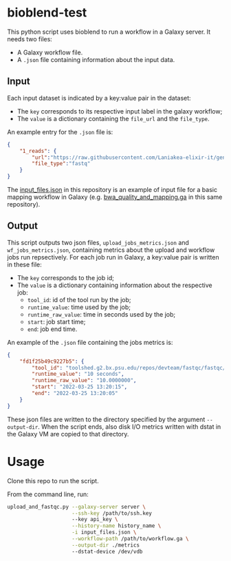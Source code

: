 # bioblend-test
This python script uses bioblend to run a workflow in a Galaxy server. It needs two files:

* A Galaxy workflow file.
* A `.json` file containing information about the input data.

## Input
Each input dataset is indicated by a key:value pair in the dataset:

* The `key` corresponds to its respective input label in the galaxy workflow;
* The `value` is a dictionary containing the `file_url` and the `file_type`.

An example entry for the `.json` file is:
```json
{
    "1_reads": {
        "url":"https://raw.githubusercontent.com/Laniakea-elixir-it/general-reads-hg19/main/input_mate1.fastq",
        "file_type":"fastq"
    }
}
```

The [input_files.json](https://github.com/Laniakea-elixir-it/bioblend-test/blob/main/input_files.json) in this repository is an example of input file for a basic mapping workflow in Galaxy (e.g. [bwa_quality_and_mapping.ga](https://github.com/Laniakea-elixir-it/bioblend-test/blob/main/bwa_quality_and_mapping.ga) in this same repository).

## Output
This script outputs two json files, `upload_jobs_metrics.json` and `wf_jobs_metrics.json`, containing metrics about the upload and workflow jobs run repsectively. For each job run in Galaxy, a key:value pair is written in these file:

* The `key` corresponds to the job id;
* The `value` is a dictionary containing information about the respective job:
  * `tool_id`: id of the tool run by the job;
  * `runtime_value`: time used by the job;
  * `runtime_raw_value`: time in seconds used by the job;
  * `start`: job start time;
  * `end`: job end time.

An example of the `.json` file containing the jobs metrics is:
```json
{
    "fd1f25b49c9227b5": {
        "tool_id": "toolshed.g2.bx.psu.edu/repos/devteam/fastqc/fastqc/0.72+galaxy1",
        "runtime_value": "10 seconds",
        "runtime_raw_value": "10.0000000",
        "start": "2022-03-25 13:20:15",
        "end": "2022-03-25 13:20:05"
    }
}
```
These json files are written to the directory specified by the argument `--output-dir`.
When the script ends, also disk I/O metrics written with dstat in the Galaxy VM are copied to that directory.

# Usage
Clone this repo to run the script.

From the command line, run:
```bash
upload_and_fastqc.py --galaxy-server server \
                     --ssh-key /path/to/ssh.key
                     --key api_key \
                     --history-name history_name \
                     -i input_files.json \
                     --workflow-path /path/to/workflow.ga \
                     --output-dir ./metrics
                     --dstat-device /dev/vdb
```
